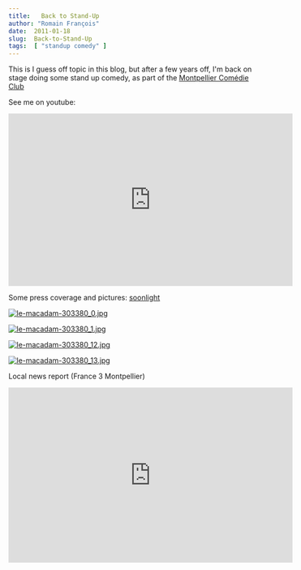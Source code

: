 ```yaml
---
title:   Back to Stand-Up
author: "Romain François"
date:  2011-01-18
slug:  Back-to-Stand-Up
tags:  [ "standup comedy" ]
---
```

<div class="post-content">
<p>This is I guess off topic in this blog, but after a few years off, I'm back on stage doing some stand up comedy, as part of the <a href="http://www.facebook.com/pages/Montpellier-Comedie-Club/163610457006916">Montpellier Comédie Club</a></p>

<p>See me on youtube: </p>

<object width="560" height="340"><param name="movie" value="http://www.youtube.com/v/y2vwSe_hxUA?fs=1&amp;hl=fr_FR">
<param name="allowFullScreen" value="true">
<param name="allowscriptaccess" value="always">
<embed src="http://www.youtube.com/v/y2vwSe_hxUA?fs=1&amp;hl=fr_FR" type="application/x-shockwave-flash" allowscriptaccess="always" allowfullscreen="true" width="560" height="340"></embed></object>

<p>Some press coverage and pictures: <a href="http://www.soonnight.com/languedoc-roussillon/photos-macadam-erasmus-party,3,303380.html">soonlight</a>

<a href="/public/comedy/le-macadam-303380_0.jpg"><img src="/public/comedy/le-macadam-303380_0_m.jpg" alt="le-macadam-303380_0.jpg" style="margin: 0 auto; display: block;" title="le-macadam-303380_0.jpg, janv. 2011"></a>

<a href="/public/comedy/le-macadam-303380_1.jpg"><img src="/public/comedy/le-macadam-303380_1_m.jpg" alt="le-macadam-303380_1.jpg" style="margin: 0 auto; display: block;" title="le-macadam-303380_1.jpg, janv. 2011"></a>

<a href="/public/comedy/le-macadam-303380_12.jpg"><img src="/public/comedy/le-macadam-303380_12.jpg" alt="le-macadam-303380_12.jpg" style="margin: 0 auto; display: block;" title="le-macadam-303380_12.jpg, janv. 2011"></a>

<a href="/public/comedy/le-macadam-303380_13.jpg"><img src="/public/comedy/le-macadam-303380_13.jpg" alt="le-macadam-303380_13.jpg" style="margin: 0 auto; display: block;" title="le-macadam-303380_13.jpg, janv. 2011"></a>

</p>
<p>Local news report (France 3 Montpellier)</p>

<iframe title="YouTube video player" width="560" height="345" src="http://www.youtube.com/embed/OTjibQwZgzs" frameborder="0" allowfullscreen></iframe>
</div>
